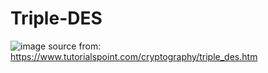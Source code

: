 # Triple-DES

![image](https://user-images.githubusercontent.com/91272874/194062509-8cd79223-f0b7-4bc0-9be2-72eb209e7e88.png)
source from: https://www.tutorialspoint.com/cryptography/triple_des.htm
